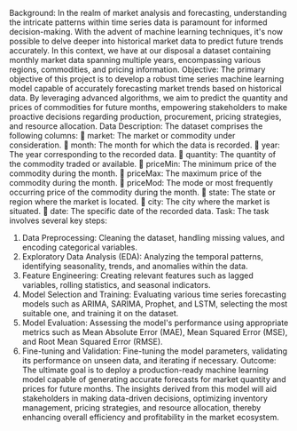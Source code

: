 Background: 
In the realm of market analysis and forecasting, understanding the intricate patterns within time series 
data is paramount for informed decision-making. With the advent of machine learning techniques, it's 
now possible to delve deeper into historical market data to predict future trends accurately. In this 
context, we have at our disposal a dataset containing monthly market data spanning multiple years, 
encompassing various regions, commodities, and pricing information. 
Objective: 
The primary objective of this project is to develop a robust time series machine learning model capable of 
accurately forecasting market trends based on historical data. By leveraging advanced algorithms, we aim 
to predict the quantity and prices of commodities for future months, empowering stakeholders to make 
proactive decisions regarding production, procurement, pricing strategies, and resource allocation. 
Data Description: 
The dataset comprises the following columns: 
 market: The market or commodity under consideration. 
 month: The month for which the data is recorded. 
 year: The year corresponding to the recorded data. 
 quantity: The quantity of the commodity traded or available. 
 priceMin: The minimum price of the commodity during the month. 
 priceMax: The maximum price of the commodity during the month. 
 priceMod: The mode or most frequently occurring price of the commodity during the month. 
 state: The state or region where the market is located. 
 city: The city where the market is situated. 
 date: The specific date of the recorded data. 
Task: 
The task involves several key steps: 
1. Data Preprocessing: Cleaning the dataset, handling missing values, and encoding categorical variables. 
2. Exploratory Data Analysis (EDA): Analyzing the temporal patterns, identifying seasonality, trends, and 
anomalies within the data. 
3. Feature Engineering: Creating relevant features such as lagged variables, rolling statistics, and seasonal 
indicators. 
4. Model Selection and Training: Evaluating various time series forecasting models such as ARIMA, 
SARIMA, Prophet, and LSTM, selecting the most suitable one, and training it on the dataset. 
5. Model Evaluation: Assessing the model's performance using appropriate metrics such as Mean Absolute 
Error (MAE), Mean Squared Error (MSE), and Root Mean Squared Error (RMSE). 
6. Fine-tuning and Validation: Fine-tuning the model parameters, validating its performance on unseen 
data, and iterating if necessary. 
Outcome: 
The ultimate goal is to deploy a production-ready machine learning model capable of generating accurate 
forecasts for market quantity and prices for future months. The insights derived from this model will aid 
stakeholders in making data-driven decisions, optimizing inventory management, pricing strategies, and 
resource allocation, thereby enhancing overall efficiency and profitability in the market ecosystem. 
